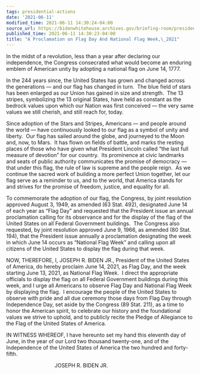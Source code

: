 ```yaml
---
tags: presidential-actions
date: '2021-06-11'
modified_time: 2021-06-11 14:30:24-04:00
source_url: https://bidenwhitehouse.archives.gov/briefing-room/presidential-actions/2021/06/11/a-proclamation-on-flag-day-and-national-flag-week-2021/
published_time: 2021-06-11 14:30:23-04:00
title: "A Proclamation on Flag Day And National Flag Week,\_2021"
---
```

 
In the midst of a revolution, less than a year after declaring our
independence, the Congress consecrated what would become an enduring
emblem of American unity by adopting a national flag on June 14, 1777.

In the 244 years since, the United States has grown and changed across
the generations — and our flag has changed in turn.  The blue field of
stars has been enlarged as our Union has gained in size and strength. 
The 13 stripes, symbolizing the 13 original States, have held as
constant as the bedrock values upon which our Nation was first conceived
— the very same values we still cherish, and still reach for, today.

Since adoption of the Stars and Stripes, Americans — and people around
the world — have continuously looked to our flag as a symbol of unity
and liberty.  Our flag has sailed around the globe, and journeyed to the
Moon and, now, to Mars.  It has flown on fields of battle, and marks the
resting places of those who have given what President Lincoln called
“the last full measure of devotion” for our country.  Its prominence at
civic landmarks and seats of public authority communicates the promise
of democracy — that under this flag, the rule of law is supreme and the
people reign.  As we continue the sacred work of building a more perfect
Union together, let our flag serve as a reminder to us, and to the
world, that America stands for and strives for the promise of freedom,
justice, and equality for all.

To commemorate the adoption of our flag, the Congress, by joint
resolution approved August 3, 1949, as amended (63 Stat. 492),
designated June 14 of each year as “Flag Day” and requested that the
President issue an annual proclamation calling for its observance and
for the display of the flag of the United States on all Federal
Government buildings.  The Congress also requested, by joint resolution
approved June 9, 1966, as amended (80 Stat. 194), that the President
issue annually a proclamation designating the week in which June 14
occurs as “National Flag Week” and calling upon all citizens of the
United States to display the flag during that week.

NOW, THEREFORE, I, JOSEPH R. BIDEN JR., President of the United States
of America, do hereby proclaim June 14, 2021, as Flag Day, and the week
starting June 13, 2021, as National Flag Week.  I direct the appropriate
officials to display the flag on all Federal Government buildings during
this week, and I urge all Americans to observe Flag Day and National
Flag Week by displaying the flag.  I encourage the people of the
United States to observe with pride and all due ceremony those days from
Flag Day through Independence Day, set aside by the Congress (89 Stat.
211), as a time to honor the American spirit, to celebrate our history
and the foundational values we strive to uphold, and to publicly recite
the Pledge of Allegiance to the Flag of the United States of America.

IN WITNESS WHEREOF, I have hereunto set my hand this eleventh day of
June, in the year of our Lord two thousand twenty-one, and of the
Independence of the United States of America the two hundred and
forty-fifth.

  
                                 JOSEPH R. BIDEN JR.
